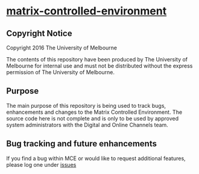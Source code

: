 # [matrix-controlled-environment](http://cms.unimelb.edu.au/controlled-environment/)

## Copyright Notice

Copyright 2016 The University of Melbourne

The contents of this repository have been produced by The University of Melbourne for internal use and must not be distributed without the express permission of The University of Melbourne.

## Purpose

The main purpose of this repository is being used to track bugs, enhancements and changes to the Matrix Controlled Environment. The source code here is not complete and is only to be used by approved system administrators with the Digital and Online Channels team. 

## Bug tracking and future enhancements

If you find a bug within MCE or would like to request additional features, please log one under [issues](https://github.com/marcom-unimelb/matrix-controlled-environment/issues) 

